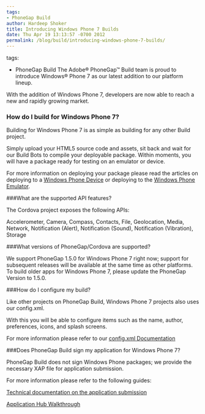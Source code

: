```yaml
---
tags:
- PhoneGap Build
author: Hardeep Shoker
title: Introducing Windows Phone 7 Builds
date: Thu Apr 19 13:13:57 -0700 2012
permalink: /blog/build/introducing-windows-phone-7-builds/
---
```

tags:
- PhoneGap Build
The Adobe® PhoneGap™ Build team is proud to introduce Windows® Phone 7 as our latest addition to our platform lineup.

With the addition of Windows Phone 7, developers are now able to reach a new and rapidly growing market.

<!-- end-slug -->

### How do I build for Windows Phone 7?

Building for Windows Phone 7 is as simple as building for any other Build project. 

Simply upload your HTML5 source code and assets, sit back and wait for our Build Bots to compile your deployable package. Within moments, you will have a package ready for testing on an emulator or device.

For more information on deploying your package please read the articles on deploying to a [Windows Phone Device](http://msdn.microsoft.com/en-us/library/gg588378%28v=VS.92%29.aspx) or deploying to the [Windows Phone Emulator](http://msdn.microsoft.com/en-us/library/ff402563%28v=vs.92%29.aspx).

###What are the supported API features?

The Cordova project exposes the following APIs:

Accelerometer, Camera, Compass, Contacts, File, Geolocation, Media, Network, Notification (Alert), Notification (Sound), Notification (Vibration), Storage

###What versions of PhoneGap/Cordova are supported?

We support PhoneGap 1.5.0 for Windows Phone 7 right now; support for subsequent releases will be available at the same time as other platforms. To build older apps for Windows Phone 7, please update the PhoneGap Version to 1.5.0.

###How do I configure my build?

Like other projects on PhoneGap Build, Windows Phone 7 projects also uses our config.xml.

With this you will be able to configure items such as the name, author, preferences, icons, and splash screens.

For more information please refer to our [config.xml Documentation](https://build.phonegap.com/docs/config-xml)

###Does PhoneGap Build sign my application for Windows Phone 7?

PhoneGap Build does not sign Windows Phone packages; we provide the necessary XAP file for application submission.

For more information please refer to the following guides:

[Technical documentation on the application submission](http://msdn.microsoft.com/en-us/library/ff941089%28v=vs.92%29.aspx)

[Application Hub Walkthrough](http://create.msdn.com/en-US/home/about/app_submission_walkthrough_upload)
